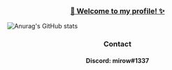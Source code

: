  <h3 align="center" style="text-decoration: underline;">👋 Welcome to my profile! ✨</h3>
 
![Anurag's GitHub stats](https://github-readme-stats.vercel.app/api?username=Mirrrrrow&show_icons=true&theme=dark)

<h3 align="center">Contact</h3>
<h4 align="center">Discord: mirow#1337</h4>

